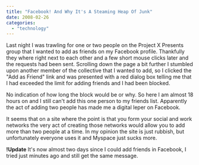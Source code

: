 ```yaml
---
title: "Facebook! And Why It's A Steaming Heap Of Junk"
date: 2008-02-26
categories: 
  - "technology"
---
```


Last night I was trawling for one or two people on the Project X Presents group that I wanted to add as friends on my Facebook profile. Thankfully they where right next to each other and a few short mouse clicks later and the requests had been sent. Scrolling down the page a bit further I stumbled upon another member of the collective that I wanted to add, so I clicked the "Add as Friend" link and was presented with a red dialog box telling me that I had exceeded the limit for adding friends and I had been blocked.

No indication of how long the block would be or why. So here I am almost 18 hours on and I still can't add this one person to my friends list. Apparently the act of adding two people has made me a digital leper on Facebook.

It seems that on a site where the point is that you form your social and work networks the very act of creating those networks would allow you to add more than two people at a time. In my opinion the site is just rubbish, but unfortunately everyone uses it and Myspace just sucks more.

**!Update** It's now almost two days since I could add friends in Facebook, I tried just minutes ago and still get the same message.
